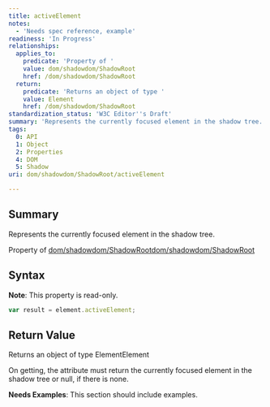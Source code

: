 ```yaml
---
title: activeElement
notes:
  - 'Needs spec reference, example'
readiness: 'In Progress'
relationships:
  applies_to:
    predicate: 'Property of '
    value: dom/shadowdom/ShadowRoot
    href: /dom/shadowdom/ShadowRoot
  return:
    predicate: 'Returns an object of type '
    value: Element
    href: /dom/shadowdom/ShadowRoot
standardization_status: 'W3C Editor''s Draft'
summary: 'Represents the currently focused element in the shadow tree.'
tags:
  0: API
  1: Object
  2: Properties
  4: DOM
  5: Shadow
uri: dom/shadowdom/ShadowRoot/activeElement

---
```

## Summary

Represents the currently focused element in the shadow tree.

Property of [dom/shadowdom/ShadowRoot](/dom/shadowdom/ShadowRoot)[dom/shadowdom/ShadowRoot](/dom/shadowdom/ShadowRoot)

## Syntax

**Note**: This property is read-only.

``` js
var result = element.activeElement;
```

## Return Value

Returns an object of type ElementElement

On getting, the attribute must return the currently focused element in the shadow tree or null, if there is none.

**Needs Examples**: This section should include examples.

